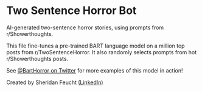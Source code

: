 
# Two Sentence Horror Bot
AI-generated two-sentence horror stories, using prompts from r/Showerthoughts.

This file fine-tunes a pre-trained BART language model on a million top posts from r/TwoSentenceHorror. It also randomly selects prompts from hot r/Showerthoughts posts.

See [@BartHorror on Twitter](https://twitter.com/BartHorror) for more examples of this model in action!

Created by Sheridan Feucht [(LinkedIn)](https://www.linkedin.com/in/sheridan-feucht/)
